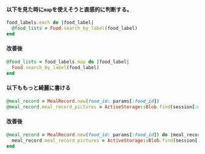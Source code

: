 #### 以下を見た時に`map`を使えそうと直感的に判断する。

```ruby
food_labels.each do |food_label|
  @food_lists = Food.search_by_label(food_label)
end
```

#### 改善後

```ruby
@food_lists = food_labels.map do |food_label|
  Food.search_by_label(food_label)
end
```

#### 以下ももっと綺麗に書ける

```ruby
@meal_record = MealRecord.new(food_id: params[:food_id])
@meal_record.meal_record_pictures = ActiveStorage::Blob.find(session[:meal_picture_id]) if session[:meal_picture_id]
```

#### 改善後

```ruby
@meal_record = MealRecord.new(food_id: params[:food_id]) do |meal_record|
  meal_record.meal_record_pictures = ActiveStorage::Blob.find(session[:meal_picture_id]) if session[:meal_picture_id]
end
```
